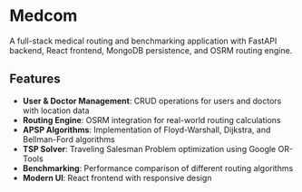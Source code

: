# Medcom 

A full-stack medical routing and benchmarking application with FastAPI backend, React frontend, MongoDB persistence, and OSRM routing engine.

## Features

- **User & Doctor Management**: CRUD operations for users and doctors with location data
- **Routing Engine**: OSRM integration for real-world routing calculations
- **APSP Algorithms**: Implementation of Floyd-Warshall, Dijkstra, and Bellman-Ford algorithms
- **TSP Solver**: Traveling Salesman Problem optimization using Google OR-Tools
- **Benchmarking**: Performance comparison of different routing algorithms
- **Modern UI**: React frontend with responsive design